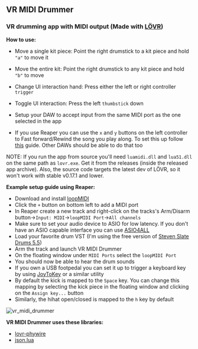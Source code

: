 ## VR MIDI Drummer

### VR drumming app with MIDI output (Made with [LÖVR](https://lovr.org/))

**How to use:**

- Move a single kit piece: Point the right drumstick to a kit piece and hold `"a"` to move it

- Move the entire kit: Point the right drumstick to any kit piece and hold `"b"` to move

- Change UI interaction hand: Press either the left or right controller `trigger`

- Toggle UI interaction: Press the left `thumbstick` down

- Setup your DAW to accept input from the same MIDI port as the one selected in the app

- If you use Reaper you can use the `x` and `y` buttons on the left controller to Fast forward/Rewind the song you play along. To set this up follow [this](https://www.youtube.com/watch?v=YLQmzY_kWnk) guide. Other DAWs should be able to do that too 
  

NOTE: If you run the app from source you'll need `luamidi.dll` and `lua51.dll` on the same path as `lovr.exe`. Get it from the releases (inside the released app archive). Also, the source code targets the latest dev of LÖVR, so it won't work with stable v0.17.1 and lower.


**Example setup guide using Reaper:**

- Download and install [loopMIDI](https://www.tobias-erichsen.de/software/loopmidi.html)
- Click the `+` button on bottom left to add a MIDI port
- In Reaper create a new track and right-click on the tracks's Arm/Disarm button->`Input: MIDI`->`loopMIDI Port`->`All channels`
- Make sure to set your audio device to ASIO for low latency. If you don't have an ASIO capable interface you can use [ASIO4ALL](https://asio4all.org/about/download-asio4all/)
- Load your favorite drum VST (I'm using the free version of [Steven Slate Drums 5.5](https://stevenslatedrums.com/ssd5/#SSD5FREE))
- Arm the track and launch VR MIDI Drummer
- On the floating window under `MIDI Ports` select the `loopMIDI Port`
- You should now be able to hear the drum sounds
- If you own a USB footpedal you can set it up to trigger a keyboard key by using [JoyToKey](https://joytokey.net/en/download) or a similar utility
- By default the kick is mapped to the `Space` key. You can change this mapping by selecting the kick piece in the floating window and clicking on the `Assign key...` button
- Similarly, the hihat open/closed is mapped to the `h` key by default

![vr_midi_drummer](https://i.imgur.com/62M2v9n.png)

**VR MIDI Drummer uses these libraries:**
- [lovr-phywire](https://github.com/jmiskovic/lovr-phywire)
- [json.lua](https://github.com/rxi/json.lua)
